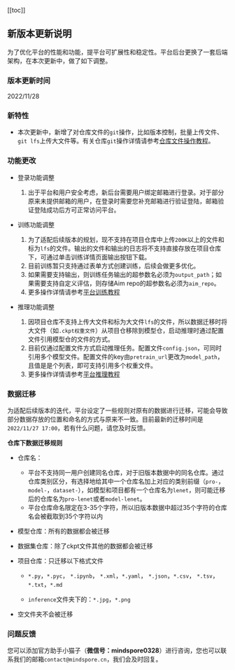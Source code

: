 [[toc]]

## 新版本更新说明

为了优化平台的性能和功能，提平台可扩展性和稳定性。平台后台更换了一套后端架构，在本次更新中，做了如下调整。



### 版本更新时间

2022/11/28



### 新特性

- 本次更新中，新增了对仓库文件的`git`操作，比如版本控制，批量上传文件、`git lfs`上传大文件等。有关仓库`git`操作详情请参考[仓库文件操作教程](https://xihe-docs.mindspore.cn/zh/tutorial/repo)。



### 功能更改

- 登录功能调整
  1. 出于平台和用户安全考虑，新后台需要用户绑定邮箱进行登录。对于部分原来未提供邮箱的用户，在登录时需要您补充邮箱进行验证登陆，邮箱验证登陆成功后方可正常访问平台。

- 训练功能调整
  1. 为了适配后续版本的规划，现不支持在项目仓库中上传`200K`以上的文件和标为`lfs`的文件。输出的文件和输出的日志将不支持直接存放在项目仓库下，可通过单击训练详情页面输出按钮下载。
  2. 目前训练暂只支持通过表单方式创建训练，后续会做更多优化。
  3. 如果需要支持输出，则训练任务输出的超参数名必须为`output_path`；如果需要支持自定义评估，则存储Aim repo的超参数名必须为`aim_repo`。
  4. 更多操作详情请参考[平台训练教程](https://xihe-docs.mindspore.cn/zh/tutorial/train)

- 推理功能调整
  1. 因项目仓库不支持上传大文件和标为大文件`lfs`的文件，所以数据迁移时将大文件（如`.ckpt权重文件`）从项目仓移除到模型仓，启动推理时通过配置文件引用模型仓的文件的方式。
  2. 目前仅通过配置文件方式启动推理任务。配置文件`config.json`，可同时引用多个模型文件。配置文件的key由`pretrain_url`更改为`model_path`，且值是是个列表，即可支持引用多个权重文件。
  3. 更多操作详情请参考[平台推理教程](https://xihe-docs.mindspore.cn/zh/tutorial/inference)



### 数据迁移

为适配后续版本的迭代，平台设定了一些规则对原有的数据进行迁移，可能会导致部分数据存放的位置和命名的方式与原来不一致。目前最新的迁移时间是`2022/11/27 17:00`，若有什么问题，请您及时反馈。

**仓库下数据迁移规则**

- 仓库名：
  - 平台不支持同一用户创建同名仓库，对于旧版本数据中的同名仓库。通过仓库类别区分，有选择地给其中一个仓库名加上对应的类别前缀（`pro-`，`model-`，`dataset-`），如模型和项目都有一个仓库名为`lenet`，则可能迁移后的仓库名为`pro-lenet`或者`model-lenet`。
  - 平台仓库命名限定在3-35个字符，所以旧版本数据中超过35个字符的仓库名会被截取到35个字符以内

- 模型仓库：所有的数据都会被迁移

- 数据集仓库：除了ckpt文件其他的数据都会被迁移

- 项目仓库：只迁移以下格式文件

  - `*.py`，`*.pyc`， `*.ipynb`， `*.xml`，`*.yaml`， `*.json`，`*.csv`， `*.tsv`，`*.txt`，`*.md` 

  - `inference`文件夹下的：`*.jpg`，`*.png`

- 空文件夹不会被迁移



### 问题反馈

您可以添加官方助手小猫子（**微信号：mindspore0328**）进行咨询，您也可以联系我们的邮箱`contact@mindspore.cn`，我们会及时回复。



